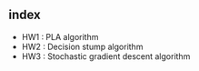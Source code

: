 ## index
* HW1 : PLA algorithm
* HW2 : Decision stump algorithm
* HW3 : Stochastic gradient descent algorithm
